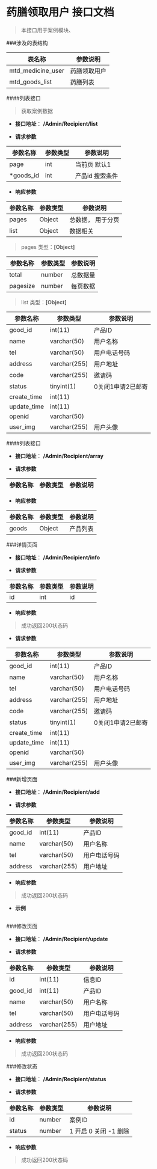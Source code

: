 # 药膳领取用户 接口文档

> 本接口用于案例模块、

###涉及的表结构

|  表名称  |  参数说明 |
| --------- |  ------- |
| mtd_medicine_user| 药膳领取用户|
| mtd_goods_list| 药膳列表|


####列表接口

> 获取案例数据

+ __接口地址__： __/Admin/Recipient/list__

+ __请求参数__

|  参数名称  | 参数类型 | 参数说明 |
| --------- | -------- | ------- |
| page | int | 当前页 默认1 |
| *goods_id | int | 产品id 搜索条件 |


+ __响应参数__

|  参数名称  | 参数类型 | 参数说明 |
| --------- | -------- | ------- |
| pages | Object | 总数据， 用于分页 |
| list | Object | 数据相关 |

>  pages 类型：__[Object]__

|  参数名称  | 参数类型 | 参数说明 |
| --------- | -------- | ------- |
| total | number | 总数据量  |
| pagesize | number |  每页数据 |

>  list 类型：__[Object]__

|  参数名称  | 参数类型 | 参数说明 |
| --------- | -------- | ------- |
| good_id | int(11) | 产品ID |
| name | varchar(50) | 用户名称 |
| tel | varchar(50) | 用户电话号码 |
| address | varchar(255) | 用户地址 |
| code | varchar(255) | 邀请码 |
| status | tinyint(1) | 0关闭1申请2已邮寄 |
| create_time | int(11) |  |
| update_time | int(11) |  |
| openid | varchar(50) |  |
| user_img | varchar(255) | 用户头像 |



####列表接口

+ __接口地址__： __/Admin/Recipient/array__

+ __请求参数__

|  参数名称  | 参数类型 | 参数说明 |
| --------- | -------- | ------- |


+ __响应参数__

|  参数名称  | 参数类型 | 参数说明 |
| --------- | -------- | ------- |
| goods | Object | 产品列表 |



###详情页面

+ __接口地址__： __/Admin/Recipient/info__

+ __请求参数__

|  参数名称  | 参数类型 | 参数说明 |
| --------- | -------- | ------- |
| id | int | id |


+ __响应参数__

> 成功返回200状态码

+ __请求参数__

|  参数名称  | 参数类型 | 参数说明 |
| --------- | -------- | ------- |
| good_id | int(11) | 产品ID |
| name | varchar(50) | 用户名称 |
| tel | varchar(50) | 用户电话号码 |
| address | varchar(255) | 用户地址 |
| code | varchar(255) | 邀请码 |
| status | tinyint(1) | 0关闭1申请2已邮寄 |
| create_time | int(11) |  |
| update_time | int(11) |  |
| openid | varchar(50) |  |
| user_img | varchar(255) | 用户头像 |



###新增页面

+ __接口地址__： __/Admin/Recipient/add__

+ __请求参数__

|  参数名称  | 参数类型 | 参数说明 |
| --------- | -------- | ------- |
| good_id | int(11) | 产品ID |
| name | varchar(50) | 用户名称 |
| tel | varchar(50) | 用户电话号码 |
| address | varchar(255) | 用户地址 |


+ __响应参数__

> 成功返回200状态码


+ __示例__

``` javascript
```


###修改页面

+ __接口地址__： __/Admin/Recipient/update__

+ __请求参数__

|  参数名称  | 参数类型 | 参数说明 |
| --------- | -------- | ------- |
| id | int(11) | 信息ID |
| good_id | int(11) | 产品ID |
| name | varchar(50) | 用户名称 |
| tel | varchar(50) | 用户电话号码 |
| address | varchar(255) | 用户地址 |


+ __响应参数__

> 成功返回200状态码



###修改状态

+ __接口地址__： __/Admin/Recipient/status__

+ __请求参数__

|  参数名称  | 参数类型 | 参数说明 |
| --------- | -------- | ------- |
| id | number |  案例ID |
| status | number | 1 开启  0 关闭  -1 删除  |


+ __响应参数__

> 成功返回200状态码
